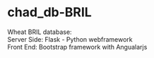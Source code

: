 # chad_db-BRIL
Wheat BRIL database: <br>
Server Side: Flask - Python webframework <br>
Front End: Bootstrap framework with Angualarjs <br>
